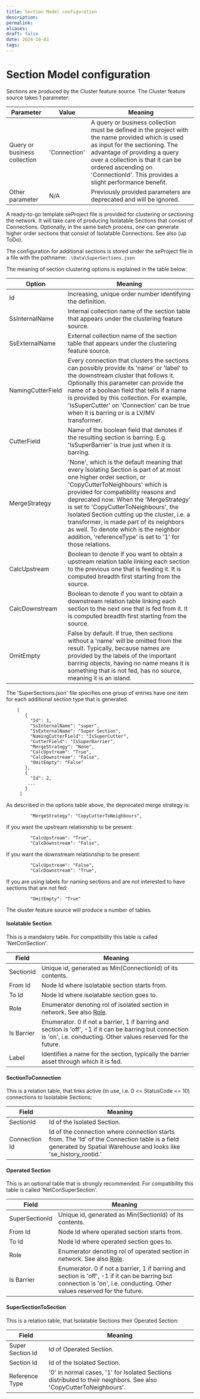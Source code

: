 ```yaml
---
title: Section Model configuration
description: 
permalink: 
aliases: 
draft: false
date: 2024-10-02
tags: 
---
```

# Section Model configuration

Sections are produced by the Cluster feature source. The Cluster feature source takes 1 parameter:

| Parameter | Value | Meaning |
| --------- | ----- | ------- |
| Query or business collection | 'Connection' | A query or business collection must be defined in the project with the name provided which is used as input for the sectioning. The advantage of providing a query over a collection is that it can be ordered ascending on 'ConnectionId'. This provides a slight performance benefit.
| Other parameter | N/A | Previously provided parameters are deprecated and will be ignored.

A ready-to-go template seProject file is provided for clustering or sectioning the network. It will take care of producing Isolatable Sections that consist of Connections.
Optionally, in the same batch process, one can generate higher order sections that consist of Isolatable Connections. See also (up ToDo).

The configuration for additional sections is stored under the seProject file in a file with the pathname: `.\Data\SuperSections.json`

The meaning of section clustering options is explained in the table below:

| Option | Meaning  |
| ------ | -------- |
| Id                | Increasing, unique order number identifying the definition.
| SsInternalName    | Internal collection name of the section table that appears under the clustering feature source.
| SsExternalName    | External collection name of the section table that appears under the clustering feature source.
| NamingCutterField | Every connection that clusters the sections can possibly provide its 'name' or 'label' to the downstream cluster that follows it. Optionally this parameter can provide the name of a boolean field that tells if a name is provided by this collection. For example, 'IsSuperCutter' on 'Connection' can be true when it is barring or is a LV/MV transformer.
| CutterField | Name of the boolean field that denotes if the resulting section is barring. E.g. 'IsSuperBarrier' is true just when it is barring.
| MergeStrategy | 'None', which is the default meaning that every Isolating Section is part of at most one higher order section, or 'CopyCutterToNeighbours' which is provided for compatibility reasons and deprecated now. When the 'MergeStrategy' is set to 'CopyCutterToNeighbours', the Isolated Section cutting up the cluster, i.e. a transformer, is made part of its neighbors as well. To denote which is the neighbor addition, 'referenceType' is set to '1' for those relations.
| CalcUpstream | Boolean to denote if you want to obtain a upstream relation table linking each section to the previous one that is feeding it. It is computed breadth first starting from the source.
| CalcDownstream | Boolean to denote if you want to obtain a downstream relation table linking each section to the next one that is fed from it. It is computed breadth first starting from the source.
| OmitEmpty | False by default. If true, then sections without a 'name' will be omitted from the result. Typically, because names are provided by the labels of the important barring objects, having no name means it is something that is not fed, has no source, meaning it is an island.

The 'SuperSections.json' file specifies one group of entries have one item for each additional section type that is generated.

        [
           {
             "Id": 1,
             "SsInternalName": "super",
             "SsExternalName": "Super Section",
             "NamingCutterField": "IsSuperCutter",
             "CutterField": "IsSuperBarrier",
             "MergeStrategy": "None",
             "CalcUpstream": "True",
             "CalcDownstream": "False",
             "OmitEmpty": "False"
           },
           {
             "Id": 2,
            ...
           }
         ]

As described in the options table above, the deprecated merge strategy is:

             "MergeStrategy": "CopyCutterToNeighbours",

If you want the upstream relationship to be present:

             "CalcUpstream": "True",
             "CalcDownstream": "False",

If you want the downstream relationship to be present:

             "CalcUpstream": "False",
             "CalcDownstream": "True",

If you are using labels for naming sections and are not interested to have sections that are not fed:

             "OmitEmpty": "True"

The cluster feature source will produce a number of tables.

#### Isolatable Section

This is a mandatory table. For compatibility this table is called 'NetConSection'.

| Field | Meaning |
| ----- | ------- |
| SectionId | Unique id, generated as Min(ConnectionId) of its contents. |
| From Id | Node Id where isolatable section starts from. |
| To Id | Node Id where isolatable section goes to. |
| Role | Enumerator denoting rol of isolated section in network. See also [Role](Section%2520Model%2520configuration.md##netcon-role). |
| Is Barrier | Enumerator. 0 if not a barrier, 1 if barring and section is 'off', -1 if it can be barring but connection is 'on', i.e. conducting. Other values reserved for the future. |
| Label | Identifies a name for the section, typically the barrier asset through which it is fed. |

#### SectionToConnection

This is a relation table, that links active (in use, i.e. 0 <= StatusCode <= 10) connections to Isolatable Sections:

| Field | Meaning |
| ----- | ------- |
| SectionId | Id of the Isolated Section. |
| Connection Id | Id of the connection where connection starts from. The 'Id' of the Connection table is a field generated by Spatial Warehouse and looks like 'se_history_rootid.' |

#### Operated Section

This is an optional table that is strongly recommended. For compatibility this table is called 'NetConSuperSection'.

| Field | Meaning |
| ----- | ------- |
| SuperSectionId | Unique id, generated as Min(SectionId) of its contents. |
| From Id | Node Id where operated section starts from. |
| To Id | Node Id where operated section goes to. |
| Role | Enumerator denoting rol of operated section in network. See also [Role](Section%2520Model%2520configuration.md##netcon-role). |
| Is Barrier | Enumerator. 0 if not a barrier, 1 if barring and section is 'off', -1 if it can be barring but connection is 'on', i.e. conducting. Other values reserved for the future. |

#### SuperSectionToSection

This is a relation table, that Isolatable Sections their Operated Section:

| Field | Meaning |
| ----- | ------- |
| Super Section Id | Id of Operated Section. |
| Section Id | Id of the Isolated Section. |
| Reference Type | '0' in normal cases, '1' for Isolated Sections distributed to their neighbors. See also 'CopyCutterToNeighbours'. |

